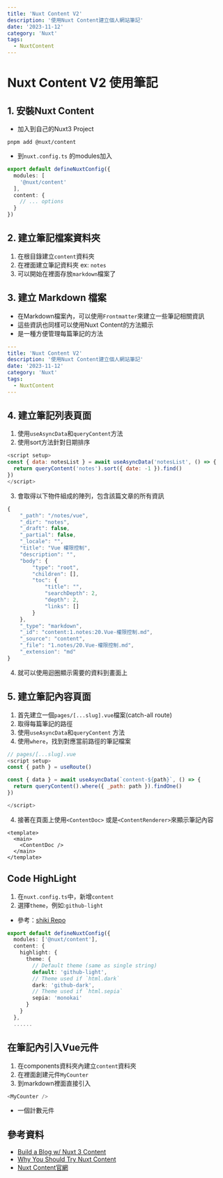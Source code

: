 ```yaml
---
title: 'Nuxt Content V2'
description: '使用Nuxt Content建立個人網站筆記'
date: '2023-11-12'
category: 'Nuxt'
tags:
  - NuxtContent
---
```


# Nuxt Content V2 使用筆記

## 1. 安裝Nuxt Content
- 加入到自己的Nuxt3 Project
```
pnpm add @nuxt/content
```
- 到`nuxt.config.ts` 的modules加入
```ts
export default defineNuxtConfig({
  modules: [
    '@nuxt/content'
  ],
  content: {
    // ... options
  }
})


```

## 2. 建立筆記檔案資料夾
1. 在根目錄建立`content`資料夾
2. 在裡面建立筆記資料夾 ex: `notes`
3. 可以開始在裡面存放`markdown`檔案了

## 3. 建立 Markdown 檔案
- 在Markdown檔案內，可以使用`Frontmatter`來建立一些筆記相關資訊
- 這些資訊也同樣可以使用Nuxt Content的方法顯示
- 是一種方便管理每篇筆記的方法
```yml
---
title: 'Nuxt Content V2'
description: '使用Nuxt Content建立個人網站筆記'
date: '2023-11-12'
category: 'Nuxt'
tags:
  - NuxtContent
---

```


## 4. 建立筆記列表頁面
1. 使用`useAsyncData`和`queryContent`方法
2. 使用sort方法針對日期排序

```js
<script setup>
const { data: notesList } = await useAsyncData('notesList', () => {
  return queryContent('notes').sort({ date: -1 }).find()
})
</script>
```

3. 會取得以下物件組成的陣列，包含該篇文章的所有資訊
```js
{
    "_path": "/notes/vue",
    "_dir": "notes",
    "_draft": false,
    "_partial": false,
    "_locale": "",
    "title": "Vue 權限控制",
    "description": "",
    "body": {
        "type": "root",
        "children": [],
        "toc": {
            "title": "",
            "searchDepth": 2,
            "depth": 2,
            "links": []
        }
    },
    "_type": "markdown",
    "_id": "content:1.notes:20.Vue-權限控制.md",
    "_source": "content",
    "_file": "1.notes/20.Vue-權限控制.md",
    "_extension": "md"
}
```
4. 就可以使用迴圈顯示需要的資料到畫面上




## 5. 建立筆記內容頁面
1. 首先建立一個`pages/[...slug].vue`檔案(catch-all route)
1. 取得每篇筆記的路徑
2. 使用`useAsyncData`和`queryContent` 方法
3. 使用`where`，找到對應當前路徑的筆記檔案
```js
// pages/[...slug].vue
<script setup>
const { path } = useRoute()

const { data } = await useAsyncData(`content-${path}`, () => {
  return queryContent().where({ _path: path }).findOne()
})

</script>
```
4. 接著在頁面上使用`<ContentDoc>` 或是`<ContentRenderer>`來顯示筆記內容

```vue
<template>
  <main>
    <ContentDoc />
  </main>
</template>

```


## Code HighLight
1. 在`nuxt.config.ts`中，新增`content`
2. 選擇`theme`，例如:`github-light`
- 參考：[shiki Repo](https://github.com/shikijs/shiki)
  
```ts
export default defineNuxtConfig({
  modules: ['@nuxt/content'],
  content: {
    highlight: {
      theme: {
        // Default theme (same as single string)
        default: 'github-light',
        // Theme used if `html.dark`
        dark: 'github-dark',
        // Theme used if `html.sepia`
        sepia: 'monokai'
      }
    }
  },
  ......

```

## 在筆記內引入Vue元件

1. 在components資料夾內建立`content`資料夾
2. 在裡面創建元件`MyCounter`
3. 到markdown裡面直接引入
```js
<MyCounter />
```

- 一個計數元件
<MyCounter/>


## 參考資料
- [Build a Blog w/ Nuxt 3 Content](https://www.vuemastery.com/courses/build-a-blog-nuxt3-content/nuxt3-blog-introduction)
- [Why You Should Try Nuxt Content](https://www.youtube.com/watch?v=vgCPAtMwDxA)
- [Nuxt Content官網](https://content.nuxt.com/)
